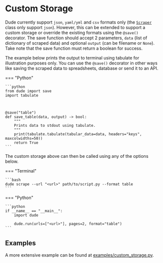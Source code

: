 # Custom Storage

Dude currently support `json`, `yaml/yml` and `csv` formats only (the [`Scraper`](07_the_scraper_application_class.html) class only support `json`). 
However, this can be extended to support a custom storage or override the existing formats using the `@save()` decorator.
The save function should accept 2 parameters, `data` (list of dictionary of scraped data) and optional `output` (can be filename or `None`).
Take note that the save function must return a boolean for success.

The example below prints the output to terminal using tabulate for illustration purposes only. 
You can use the `@save()` decorator in other ways like saving the scraped data to spreadsheets, database or send it to an API.

=== "Python"

    ```python
    from dude import save
    import tabulate

    

    @save("table")
    def save_table(data, output) -> bool:
        """
        Prints data to stdout using tabulate.
        """
        print(tabulate.tabulate(tabular_data=data, headers="keys", maxcolwidths=50))
        return True
    ```

The custom storage above can then be called using any of the options below.


=== "Terminal"

    ```bash
    dude scrape --url "<url>" path/to/script.py --format table
    ```

=== "Python"

    ```python
    if __name__ == "__main__":
        import dude
    
        dude.run(urls=["<url>"], pages=2, format="table")
    ```

## Examples

A more extensive example can be found at [examples/custom_storage.py](https://github.com/roniemartinez/dude/tree/master/examples/custom_storage.py).
